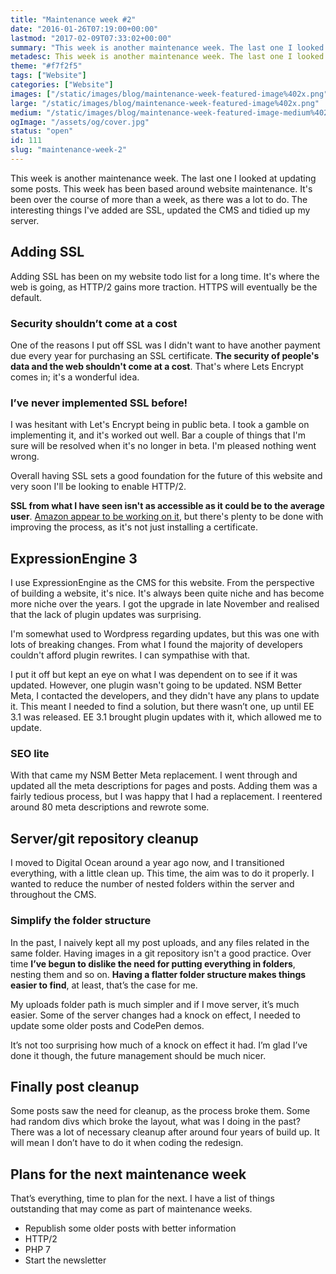 ```yaml
---
title: "Maintenance week #2"
date: "2016-01-26T07:19:00+00:00"
lastmod: "2017-02-09T07:33:02+00:00"
summary: "This week is another maintenance week. The last one I looked at updating some posts. This week has been based around website maintenance. It’s been over the course of more than a week, as there was a lot to do. The interesting things I’ve added are SSL, updated the CMS and tidied up my server."
metadesc: This week is another maintenance week. The last one I looked at updating some posts. This week has been based around website maintenance.
theme: "#f7f2f5"
tags: ["Website"]
categories: ["Website"]
images: ["/static/images/blog/maintenance-week-featured-image%402x.png"]
large: "/static/images/blog/maintenance-week-featured-image%402x.png"
medium: "/static/images/blog/maintenance-week-featured-image-medium%402x.png"
ogImage: "/assets/og/cover.jpg"
status: "open"
id: 111
slug: "maintenance-week-2"
---
```


This week is another maintenance week. The last one I looked at updating some posts. This week has been based around website maintenance. It's been over the course of more than a week, as there was a lot to do. The interesting things I've added are SSL, updated the CMS and tidied up my server. 

## Adding SSL
Adding SSL has been on my website todo list for a long time. It's where the web is going, as HTTP/2 gains more traction. HTTPS will eventually be the default.

### Security shouldn’t come at a cost
One of the reasons I put off SSL was I didn't want to have another payment due every year for purchasing an SSL certificate. **The security of people's data and the web shouldn't come at a cost**. That's where Lets Encrypt comes in; it's a wonderful idea. 

### I’ve never implemented SSL before!
I was hesitant with Let's Encrypt being in public beta. I took a gamble on implementing it, and it's worked out well. Bar a couple of things that I'm sure will be resolved when it's no longer in beta. I'm pleased nothing went wrong. 

Overall having SSL sets a good foundation for the future of this website and very soon I'll be looking to enable HTTP/2.

**SSL from what I have seen isn't as accessible as it could be to the average user**. [Amazon appear to be working on it](https://aws.amazon.com/certificate-manager/), but there's plenty to be done with improving the process, as it's not just installing a certificate.

## ExpressionEngine 3
I use ExpressionEngine as the CMS for this website. From the perspective of building a website, it's nice. It's always been quite niche and has become more niche over the years. I got the upgrade in late November and realised that the lack of plugin updates was surprising.

I'm somewhat used to Wordpress regarding updates, but this was one with lots of breaking changes. From what I found the majority of developers couldn't afford plugin rewrites. I can sympathise with that.

I put it off but kept an eye on what I was dependent on to see if it was updated. However, one plugin wasn't going to be updated. NSM Better Meta, I contacted the developers, and they didn't have any plans to update it. This meant I needed to find a solution, but there wasn’t one, up until EE 3.1 was released. EE 3.1 brought plugin updates with it, which allowed me to update. 

### SEO lite
With that came my NSM Better Meta replacement. I went through and updated all the meta descriptions for pages and posts. Adding them was a fairly tedious process, but I was happy that I had a replacement. I reentered around 80 meta descriptions and rewrote some.

## Server/git repository cleanup
I moved to Digital Ocean around a year ago now, and I transitioned everything, with a little clean up. This time, the aim was to do it properly. I wanted to reduce the number of nested folders within the server and throughout the CMS.

### Simplify the folder structure
In the past, I naively kept all my post uploads, and any files related in the same folder. Having images in a git repository isn't a good practice. Over time **I’ve begun to dislike the need for putting everything in folders**, nesting them and so on. **Having a flatter folder structure makes things easier to find**, at least, that’s the case for me.

My uploads folder path is much simpler and if I move server, it’s much easier. Some of the server changes had a knock on effect, I needed to update some older posts and CodePen demos. 

It’s not too surprising how much of a knock on effect it had. I’m glad I’ve done it though, the future management should be much nicer.

## Finally post cleanup
Some posts saw the need for cleanup, as the process broke them. Some had random divs which broke the layout, what was I doing in the past? There was a lot of necessary cleanup after around four years of build up. It will mean I don’t have to do it when coding the redesign.

## Plans for the next maintenance week
That’s everything, time to plan for the next. I have a list of things outstanding that may come as part of maintenance weeks.

- Republish some older posts with better information
- HTTP/2
- PHP 7
- Start the newsletter